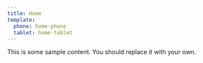 ```yaml
---
title: Home
template:
  phone: home-phone
  tablet: home-tablet
---
```


This is some sample content. You should replace it with your own.
